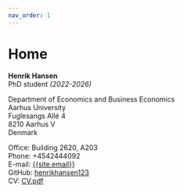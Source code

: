 ```yaml
---
nav_order: 1
---
```


# Home

**Henrik Hansen**  
PhD student *(2022-2026)*

Department of Economics and Business Economics  
Aarhus University  
Fuglesangs Allé 4  
8210 Aarhus V  
Denmark


Office: Building 2620, A203  
Phone: +4542444092  
E-mail: [{{site.email}}](mailto:{{site.email}})  
GitHub: [henrikhansen123](https://github.com/henrikhansen123)  
CV: [CV.pdf](CV.pdf)